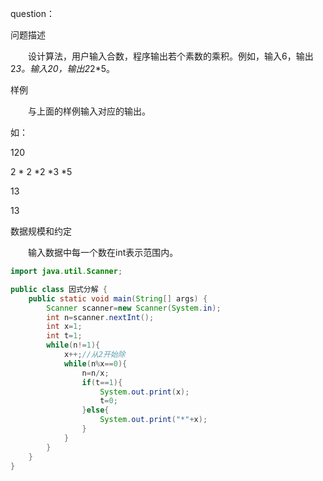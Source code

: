 question：

问题描述

　　设计算法，用户输入合数，程序输出若个素数的乘积。例如，输入6，输出2*3。输入20，输出2*2*5。

样例

　　与上面的样例输入对应的输出。

如：

120

2 * 2 *2 *3 *5



13

13

数据规模和约定

　　输入数据中每一个数在int表示范围内。



```java
import java.util.Scanner;

public class 因式分解 {
    public static void main(String[] args) {
        Scanner scanner=new Scanner(System.in);
        int n=scanner.nextInt();
        int x=1;
        int t=1;
        while(n!=1){
            x++;//从2开始除
            while(n%x==0){
                n=n/x;
                if(t==1){
                    System.out.print(x);
                    t=0;
                }else{
                    System.out.print("*"+x);
                }
            }
        }
    }
}
```

